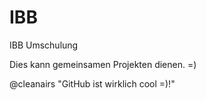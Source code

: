 # IBB
IBB Umschulung

Dies kann gemeinsamen Projekten dienen. =)

@cleanairs "GitHub ist wirklich cool =)!"
